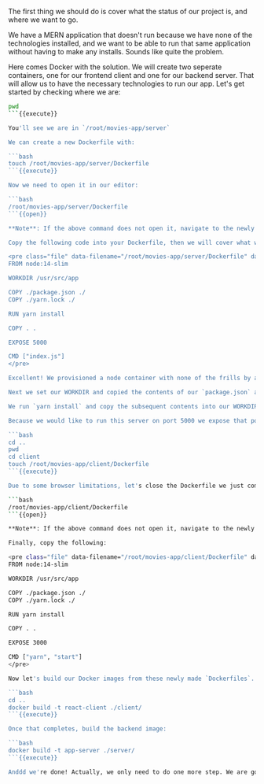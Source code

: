The first thing we should do is cover what the status of our project is, and where we want to go.

We have a MERN application that doesn't run because we have none of the technologies installed, and we want to be able to run that same application without having to make any installs. Sounds like quite the problem.

Here comes Docker with the solution. We will create two seperate containers, one for our frontend client and one for our backend server. That will allow us to have the necessary technologies to run our app. Let's get started by checking where we are:

```bash
pwd
```{{execute}}

You'll see we are in `/root/movies-app/server`

We can create a new Dockerfile with:

```bash
touch /root/movies-app/server/Dockerfile
```{{execute}}

Now we need to open it in our editor:

```bash
/root/movies-app/server/Dockerfile
```{{open}}

**Note**: If the above command does not open it, navigate to the newly created Dockerfile at the path listed above.

Copy the following code into your Dockerfile, then we will cover what we entered:

<pre class="file" data-filename="/root/movies-app/server/Dockerfile" data-target="replace">
FROM node:14-slim

WORKDIR /usr/src/app

COPY ./package.json ./
COPY ./yarn.lock ./

RUN yarn install

COPY . .

EXPOSE 5000

CMD ["index.js"]
</pre>

Excellent! We provisioned a node container with none of the frills by adding the `-slim` option.

Next we set our WORKDIR and copied the contents of our `package.json` and `yarn.lock` into our WORKDIR.

We run `yarn install` and copy the subsequent contents into our WORKDIR. 

Because we would like to run this server on port 5000 we expose that port and then give the CMD of `index.js`. This Dockerfile will properly build our backend server for use! The frontend client is going to look extremely similar, with the only changes being the EXPOSEd port and the CMD.

```bash
cd ..
pwd
cd client
touch /root/movies-app/client/Dockerfile
```{{execute}}

Due to some browser limitations, let's close the Dockerfile we just completed before we open our newly created one. Next, open the client Dockerfile:

```bash
/root/movies-app/client/Dockerfile
```{{open}}

**Note**: If the above command does not open it, navigate to the newly created Dockerfile at the path listed above.

Finally, copy the following:

<pre class="file" data-filename="/root/movies-app/client/Dockerfile" data-target="replace">
FROM node:14-slim

WORKDIR /usr/src/app

COPY ./package.json ./
COPY ./yarn.lock ./

RUN yarn install

COPY . .

EXPOSE 3000

CMD ["yarn", "start"]
</pre>

Now let's build our Docker images from these newly made `Dockerfiles`. Run the following commands:

```bash
cd ..
docker build -t react-client ./client/
```{{execute}}

Once that completes, build the backend image:

```bash
docker build -t app-server ./server/
```{{execute}}

Anddd we're done! Actually, we only need to do one more step. We are going to use `docker-compose` to run our two images in tandem, and provision us an instance of `MongoDB` at the same time. See you in our final step!